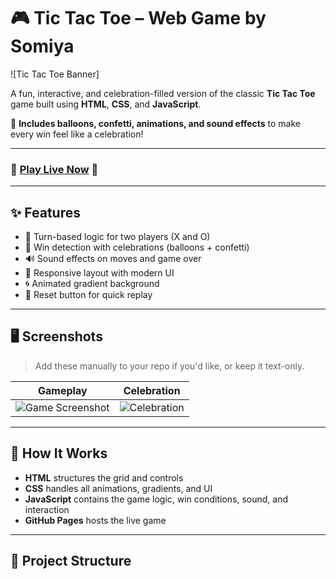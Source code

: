 # 🎮 Tic Tac Toe – Web Game by Somiya

![Tic Tac Toe Banner]

A fun, interactive, and celebration-filled version of the classic **Tic Tac Toe** game built using **HTML**, **CSS**, and **JavaScript**.

🌈 **Includes balloons, confetti, animations, and sound effects** to make every win feel like a celebration!

---

### 🔗 [**Play Live Now**](https://somiya-chaturvedi.github.io/Tic-Tac-Toe/) 🎉

---

## ✨ Features

- 🎯 Turn-based logic for two players (X and O)
- 🎉 Win detection with celebrations (balloons + confetti)
- 🔊 Sound effects on moves and game over
- 💫 Responsive layout with modern UI
- 🌀 Animated gradient background
- 🔄 Reset button for quick replay

---

## 🖥️ Screenshots

> Add these manually to your repo if you'd like, or keep it text-only.

| Gameplay | Celebration |
|----------|-------------|
| ![Game Screenshot](https://imgur.com/your_screenshot1.png) | ![Celebration](https://imgur.com/your_screenshot2.gif) |

---

## 🧠 How It Works

- **HTML** structures the grid and controls
- **CSS** handles all animations, gradients, and UI
- **JavaScript** contains the game logic, win conditions, sound, and interaction
- **GitHub Pages** hosts the live game

---

## 📁 Project Structure

